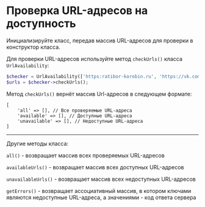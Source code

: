 Проверка URL-адресов на доступность
===================================

Инициализируйте класс, передав массив URL-адресов для проверки в конструктор класса.

Для проверки URL-адресов используйте метод ```checkUrls()``` класса ```UrlAvailability```:

```php
$checker = UrlAvailability(['https:ratibor-korobin.ru', 'https://vk.com']);
$urls = $checker->checkUrls();
```

Метод ```checkUrls()``` вернёт массив Url-адресов в следующем формате:

```
[
    'all' => [], // Все проверяемые URL-адреса
    'available' => [], // Доступные URL-адреса
    'unavailable' => [], // Недоступные URL-адреса
]
```

---

Другие методы класса:

```all()``` - возвращает массив всех проверяемых URL-адресов

```availableUrls()``` - возвращает массив всех доступных URL-адресов

```unavailableUrls()``` - возвращает массив всех недоступных URL-адресов

```getErrors()``` - возвращает ассоциативный массив, в котором ключами являются недоступные URL-адреса, а значениями - код ответа сервера